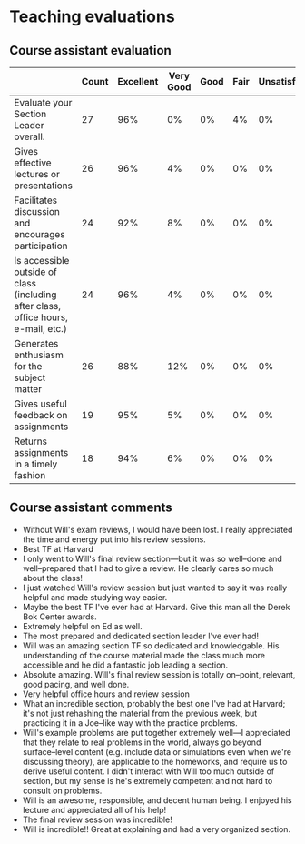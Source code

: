 # Teaching evaluations

## Course assistant evaluation

|                                                                                    | Count | Excellent | Very Good | Good | Fair | Unsatisfactory | Instructor Mean | Department Mean | Division Mean |
|------------------------------------------------------------------------------------|-------|-----------|-----------|------|------|----------------|-----------------|------------------|---------------|
| Evaluate your Section Leader overall.                                              | 27    | 96\%       | 0\%        | 0\%   | 4\%   | 0\%             | 4.96            | 4.72             | 4.63          |
| Gives effective lectures or presentations                                          | 26    | 96\%       | 4\%        | 0\%   | 0\%   | 0\%             | 4.96            | 4.73             | 4.59          |
| Facilitates discussion and encourages participation                                | 24    | 92\%       | 8\%        | 0\%   | 0\%   | 0\%             | 4.92            | 4.69             | 4.60          |
| Is accessible outside of class (including after class, office hours, e-mail, etc.) | 24    | 96\%       | 4\%        | 0\%   | 0\%   | 0\%             | 4.96            | 4.72             | 4.67          |
| Generates enthusiasm for the subject matter                                        | 26    | 88\%       | 12\%       | 0\%   | 0\%   | 0\%             | 4.88            | 4.65             | 4.57          |
| Gives useful feedback on assignments                                               | 19    | 95\%       | 5\%        | 0\%   | 0\%   | 0\%             | 4.95            | 4.66             | 4.56          |
| Returns assignments in a timely fashion                                            | 18    | 94\%       | 6\%        | 0\%   | 0\%   | 0\%             | 4.94            | 4.66             | 4.56          |

## Course assistant comments

- Without Will's exam reviews, I would have been lost. I really appreciated the time and energy put into his review sessions.
- Best TF at Harvard
- I only went to Will's final review section—but it was so well–done and well–prepared that I had to give a review. He clearly cares so much about the class!
- I just watched Will's review session but just wanted to say it was really helpful and made studying way easier.
- Maybe the best TF I've ever had at Harvard. Give this man all the Derek Bok Center awards.
- Extremely helpful on Ed as well.
- The most prepared and dedicated section leader I've ever had!
- Will was an amazing section TF so dedicated and knowledgable. His understanding of the course material made the class much more accessible and he did a fantastic job leading a section.
- Absolute amazing. Will's final review session is totally on–point, relevant, good pacing, and well done.
- Very helpful office hours and review session
- What an incredible section, probably the best one I've had at Harvard; it's not just rehashing the material from the previous week, but practicing it in a Joe–like way with the practice problems.
- Will's example problems are put together extremely well—I appreciated that they relate to real problems in the world, always go beyond surface–level content (e.g. include data or simulations even when we're discussing theory), are applicable to the homeworks, and require us to derive useful content. I didn't interact with Will too much outside of section, but my sense is he's extremely competent and not hard to consult on problems.
- Will is an awesome, responsible, and decent human being. I enjoyed his lecture and appreciated all of his help!
- The final review session was incredible!
- Will is incredible!! Great at explaining and had a very organized section.
